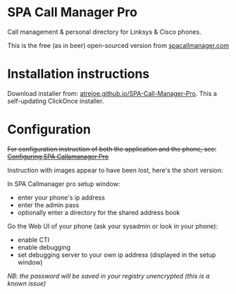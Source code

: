 # SPA Call Manager Pro
Call management &amp; personal directory for Linksys &amp; Cisco phones.

This is the free (as in beer) open-sourced version from [spacallmanager.com](http://www.spacallmanager.com/)  

# Installation instructions
Download installer from:
[atrejoe.github.io/SPA-Call-Manager-Pro](http://atrejoe.github.io/SPA-Call-Manager-Pro/Cisco.application "GitHub").
This a self-updating ClickOnce installer.

# Configuration
~~For configuration instruction of both the application and the phone, see:
[Configuring SPA Callamanager Pro](http://www.spacallmanager.com/setup-configuring-spa-call-manager-pro/)~~

Instruction with images appear to have been lost, here's the short version:

In SPA Callmanager pro setup window:
- enter your phone's ip address
- enter the admin pass
- optionally enter a directory for the shared address book

Go the Web UI of your phone (ask your sysadmin or look in your phone):
- enable CTI
- enable debugging
- set debugging server to your own ip address (displayed in the setup window)

*NB: the password will be saved in your registry unencrypted (this is a known issue)*